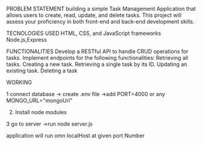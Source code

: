 PROBLEM STATEMENT
building a simple Task Management Application that allows users to create, read, update, and delete
tasks. This project will assess your proficiency in both front-end and back-end
development skills.

TECNOLOGIES USED
HTML, CSS, and JavaScript frameworks
Node.js,Express


FUNCTIONALITIES
 Develop a RESTful API to handle CRUD operations for tasks.
 Implement endpoints for the following functionalities:
 Retrieving all tasks.
 Creating a new task.
 Retrieving a single task by its ID.
 Updating an existing task.
 Deleting a task


 WORKING

 1 connect database
   -> create .env file
   ->add 
    PORT=4000 or any
    MONGO_URL="mongoUrl"

 2. Install node modules

 3 go to server
   ->run node server.js

   application will run omn localHost at given port Number
